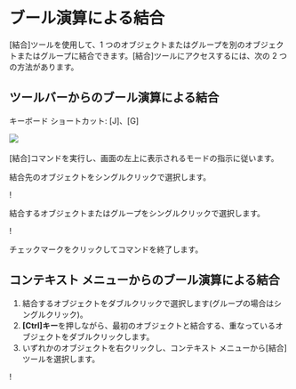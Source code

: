 # ブール演算による結合

[結合]ツールを使用して、1 つのオブジェクトまたはグループを別のオブジェクトまたはグループに結合できます。[結合]ツールにアクセスするには、次の 2 つの方法があります。

## ツールバーからのブール演算による結合

キーボード ショートカット: [J]、[G]

![](../.gitbook/assets/boolean\_join.png)

[結合]コマンドを実行し、画面の左上に表示されるモードの指示に従います。

結合先のオブジェクトをシングルクリックで選択します。

\![](<../.gitbook/assets/cut_mode01 (1).png>)

結合するオブジェクトまたはグループをシングルクリックで選択します。

\![](<../.gitbook/assets/cut_mode02 (1).png>)

チェックマークをクリックしてコマンドを終了します。

## コンテキスト メニューからのブール演算による結合

1. 結合するオブジェクトをダブルクリックで選択します(グループの場合はシングルクリック)。
2. **[Ctrl]キー**を押しながら、最初のオブジェクトと結合する、重なっているオブジェクトをダブルクリックします。
3. いずれかのオブジェクトを右クリックし、コンテキスト メニューから[結合]ツールを選択します。

\![](<../.gitbook/assets/join tool.png>)
